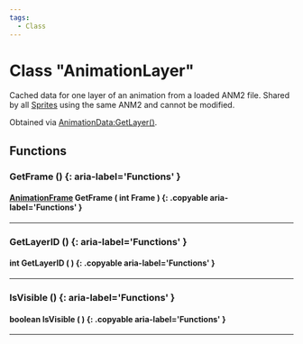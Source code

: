 ```yaml
---
tags:
  - Class
---
```

# Class "AnimationLayer"

Cached data for one layer of an animation from a loaded ANM2 file. Shared by all [Sprites](Sprite.md) using the same ANM2 and cannot be modified.

Obtained via [AnimationData:GetLayer()](AnimationData.md#getlayer).

## Functions

### GetFrame () {: aria-label='Functions' }
#### [AnimationFrame](AnimationFrame.md) GetFrame ( int Frame ) {: .copyable aria-label='Functions' }

___
### GetLayerID () {: aria-label='Functions' }
#### int GetLayerID ( ) {: .copyable aria-label='Functions' }

___
### IsVisible () {: aria-label='Functions' }
#### boolean IsVisible ( ) {: .copyable aria-label='Functions' }

___

